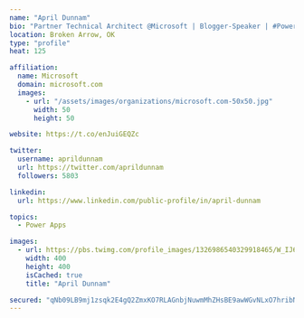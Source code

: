 ```yaml
---
name: "April Dunnam"
bio: "Partner Technical Architect @Microsoft | Blogger-Speaker | #PowerApps, #PowerAutomate, #Office365, #SharePoint | #WIT | #Karaoke Queen"
location: Broken Arrow, OK
type: "profile"
heat: 125

affiliation:
  name: Microsoft
  domain: microsoft.com
  images:
    - url: "/assets/images/organizations/microsoft.com-50x50.jpg"
      width: 50
      height: 50

website: https://t.co/enJuiGEQZc

twitter:
  username: aprildunnam
  url: https://twitter.com/aprildunnam
  followers: 5803

linkedin:
  url: https://www.linkedin.com/public-profile/in/april-dunnam

topics:
  - Power Apps

images:
  - url: https://pbs.twimg.com/profile_images/1326986540329918465/W_IJ6Ih2_400x400.jpg
    width: 400
    height: 400
    isCached: true
    title: "April Dunnam"

secured: "qNb09LB9mj1zsqk2E4gQ2ZmxKO7RLAGnbjNuwmMhZHsBE9awWGvNLxO7hribNfnFdXFDAFPVaKFGV90CcTvJ29oT8+hW+7OHvIlIZXbA+2FAKQLwtkQ2PF8l7zYbz1VhYvk1UfGX6LcR+dFQRN6y4BdWHjQDb8VZMTUEMze3/npkpiUvjadFSjoj98HLYZVlPau8gQ4uDkuq5zM2TXDnjPFHVzkwBTmH2BlN/HPoQLors8/X07lM4bZG/F6V5ATbtTRXEuzsWFp9W0DI+sHWGHPj7JT/i/UrtswKFkW9vCNZKCbIerQ82Gn1ENobcBUFra5n/UwER7mq6k2O2ErMzVsK3eTsV5oyA0QxJ3k+r5tFEAqgXe2ICFpZRtJhpZyRDoh4Zkj8J2JQeNHMVdKxVibtnyCJNU+xi1z06XhyO+A=;K8oVRtg2D+OaPRwVLSHJxQ=="
---
```


